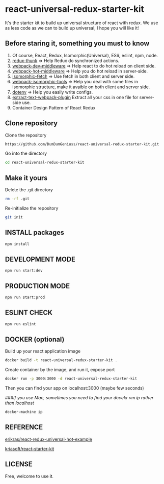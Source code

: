 # react-universal-redux-starter-kit
It's the starter kit to build up universal structure of react with redux.
We use as less code as we can to build up universal, I hope you will like it!

## Before staring it, something you must to know

1. Of course, React, Redux, Isomorphic(Universal), ES6, eslint, npm, node.
2. [redux-thunk](https://github.com/gaearon/redux-thunk) => Help Redux do synchronized actions.
3. [webpack-dev-middleware](https://github.com/webpack/webpack-dev-middleware) => Help react to do hot reload on client side.
4. [webpack-hot-middleware](https://github.com/glenjamin/webpack-hot-middleware) => Help you do hot reload in server-side.
5. [isomorphic-fetch](https://github.com/matthew-andrews/isomorphic-fetch) => Use fetch in both client and server side.
6. [webpack-isomorphic-tools](https://github.com/halt-hammerzeit/webpack-isomorphic-tools) => Help you deal with some files in isomorphic structure, make it avaible on both client and server side.
7. [dotenv](https://github.com/bkeepers/dotenv) => Help you easily write configs.
8. [extract-text-webpack-plugin](https://github.com/webpack/extract-text-webpack-plugin) Extract all your css in one file for server-side use.
9. Container Design Pattern of React Redux


## Clone repository
Clone the repository

```bash
https://github.com/DumDumGeniuss/react-universal-redux-starter-kit.git react-universal-redux-starter-kit
```
Go into the directory

```bash
cd react-universal-redux-starter-kit
```

## Make it yours
Delete the .git directory

```bash
rm -rf .git
```
Re-initialize the repository

```bash
git init
```

## INSTALL packages

```bash
npm install
```

## DEVELOPMENT MODE

```bash
npm run start:dev
```

## PRODUCTION MODE

```bash
npm run start:prod
```

## ESLINT CHECK

```bash
npm run eslint
```

## DOCKER (optional)

Build up your react application image

```bash
docker build -t react-universal-redux-starter-kit .
```
Create container by the image, and run it, expose port

```bash
docker run -p 3000:3000 -d react-universal-redux-starter-kit
```

Then you can find your app on localhost:3000 (maybe few seconds)

###_If you use Mac, sometimes you need to find your docekr vm ip rather than localhost_

```bash
docker-machine ip
```

## REFERENCE

[erikras/react-redux-universal-hot-example](https://github.com/erikras/react-redux-universal-hot-example)

[kriasoft/react-starter-kit
](https://github.com/kriasoft/react-starter-kit)

## LICENSE
Free, welcome to use it.
